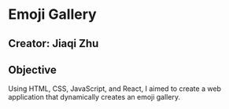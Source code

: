 # Emoji Gallery

## Creator: Jiaqi Zhu

## Objective
Using HTML, CSS, JavaScript, and React, I aimed to create a web application that dynamically creates an emoji gallery.